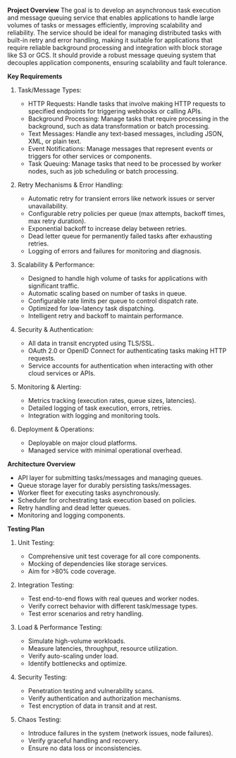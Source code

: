 **Project Overview**
The goal is to develop an asynchronous task execution and message queuing service that enables applications to handle large volumes of tasks or messages efficiently, improving scalability and reliability. The service should be ideal for managing distributed tasks with built-in retry and error handling, making it suitable for applications that require reliable background processing and integration with block storage like S3 or GCS. It should provide a robust message queuing system that decouples application components, ensuring scalability and fault tolerance. 

**Key Requirements**

1. Task/Message Types:
   - HTTP Requests: Handle tasks that involve making HTTP requests to specified endpoints for triggering webhooks or calling APIs.
   - Background Processing: Manage tasks that require processing in the background, such as data transformation or batch processing. 
   - Text Messages: Handle any text-based messages, including JSON, XML, or plain text.
   - Event Notifications: Manage messages that represent events or triggers for other services or components.
   - Task Queuing: Manage tasks that need to be processed by worker nodes, such as job scheduling or batch processing.

2. Retry Mechanisms & Error Handling:
   - Automatic retry for transient errors like network issues or server unavailability.
   - Configurable retry policies per queue (max attempts, backoff times, max retry duration).
   - Exponential backoff to increase delay between retries.
   - Dead letter queue for permanently failed tasks after exhausting retries.
   - Logging of errors and failures for monitoring and diagnosis.

3. Scalability & Performance:
   - Designed to handle high volume of tasks for applications with significant traffic.
   - Automatic scaling based on number of tasks in queue. 
   - Configurable rate limits per queue to control dispatch rate.
   - Optimized for low-latency task dispatching.
   - Intelligent retry and backoff to maintain performance.

4. Security & Authentication:
   - All data in transit encrypted using TLS/SSL.
   - OAuth 2.0 or OpenID Connect for authenticating tasks making HTTP requests.
   - Service accounts for authentication when interacting with other cloud services or APIs.

5. Monitoring & Alerting:
   - Metrics tracking (execution rates, queue sizes, latencies).
   - Detailed logging of task execution, errors, retries.
   - Integration with logging and monitoring tools.

6. Deployment & Operations:
   - Deployable on major cloud platforms.
   - Managed service with minimal operational overhead.

**Architecture Overview**

- API layer for submitting tasks/messages and managing queues.
- Queue storage layer for durably persisting tasks/messages.
- Worker fleet for executing tasks asynchronously.
- Scheduler for orchestrating task execution based on policies.
- Retry handling and dead letter queues.
- Monitoring and logging components.

**Testing Plan**

1. Unit Testing: 
   - Comprehensive unit test coverage for all core components.
   - Mocking of dependencies like storage services.
   - Aim for >80% code coverage.

2. Integration Testing:
   - Test end-to-end flows with real queues and worker nodes.
   - Verify correct behavior with different task/message types.
   - Test error scenarios and retry handling.

3. Load & Performance Testing:
   - Simulate high-volume workloads.
   - Measure latencies, throughput, resource utilization.
   - Verify auto-scaling under load.
   - Identify bottlenecks and optimize.

4. Security Testing:
   - Penetration testing and vulnerability scans.
   - Verify authentication and authorization mechanisms.
   - Test encryption of data in transit and at rest.

5. Chaos Testing:
   - Introduce failures in the system (network issues, node failures).
   - Verify graceful handling and recovery.
   - Ensure no data loss or inconsistencies.